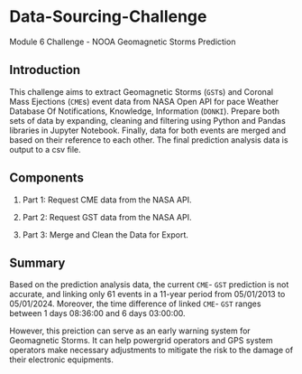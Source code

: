 # Data-Sourcing-Challenge
Module 6 Challenge - NOOA Geomagnetic Storms Prediction

## Introduction
This challenge aims to extract Geomagnetic Storms (`GST`s) and Coronal Mass Ejections (`CME`s) event data from NASA Open API for pace Weather Database Of Notifications, Knowledge, Information (`DONKI`).  Prepare both sets of data by expanding, cleaning and filtering using Python and Pandas libraries in Jupyter Notebook.  Finally, data for both events are merged and based on their reference to each other.  The final prediction analysis data is output to a csv file.

## Components
1. Part 1: Request CME data from the NASA API.

2. Part 2: Request GST data from the NASA API.

3. Part 3: Merge and Clean the Data for Export.

## Summary
Based on the prediction analysis data, the current `CME`- `GST` prediction is not accurate, and linking only 61 events in a 11-year period from 05/01/2013 to 05/01/2024.  Moreover, the time difference of linked `CME`- `GST` ranges between 1 days 08:36:00 and 6 days 03:00:00.

However, this preiction can serve as an early warning system for Geomagnetic Storms.  It can help powergrid operators and GPS system operators make necessary adjustments to mitigate the risk to the damage of their electronic equipments.